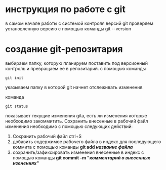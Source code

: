 # инструкция по работе с git
в самом начале работы с системой контроля версий git  проверяем установленную версию с помощью команды git --version
# создание git-репозитария
выбираем папку, которую планируем поставить под версионный контроль и превращаем ее в репозитарий.
с помощью команды 

    git init 

указываем папку в которой git начнет отслеживать изменения.

команда 

    git status

показывает текущие изменения gitа, есть ли изменения которые необходимо закоммитить.
Сохранить внесенные в рабочий файл изменения необходимо с помощью следующих действий:
1. Сохранить рабочий файл ctrl+S 
2. добавить содержимое рабочего файла в индекс для последующего коммита с помощью команды **git add *название файла***  
3. сохранить/зафиксировать изменения внесенные в индекс с помощью команды **git commit -m "*комментарий о внесенных изенениях*"**

# 